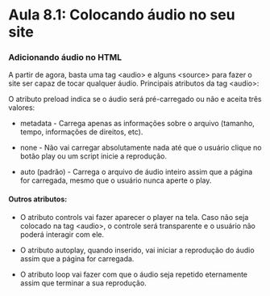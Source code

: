 # Aula 8.1: Colocando áudio no seu site


### Adicionando áudio no HTML 

A partir de agora, basta uma tag &lt;audio&gt; e alguns &lt;source&gt; para fazer o site ser capaz de tocar qualquer áudio. Principais atributos da tag &lt;audio&gt;: 

 

O atributo preload indica se o áudio será pré-carregado ou não e aceita três valores: 

* metadata - Carrega apenas as informações sobre o arquivo (tamanho, tempo, informações de direitos, etc). 

* none - Não vai carregar absolutamente nada até que o usuário clique no botão play ou um script inicie a reprodução. 

* auto (padrão) - Carrega o arquivo de áudio inteiro assim que a página for carregada, mesmo que o usuário nunca aperte o play. 


#### Outros atributos:

* O atributo controls vai fazer aparecer o player na tela. Caso não seja colocado na tag &lt;audio&gt;, o controle será transparente e o usuário não poderá interagir com ele. 

* O atributo autoplay, quando inserido, vai iniciar a reprodução do áudio assim que a página for carregada. 

* O atributo loop vai fazer com que o áudio seja repetido eternamente assim que terminar a sua reprodução. 
